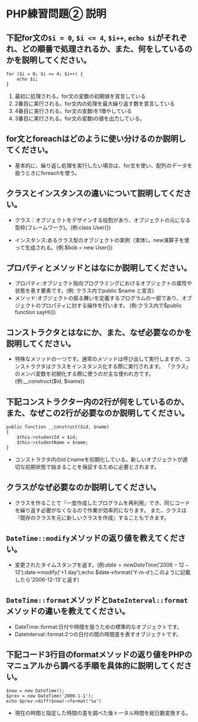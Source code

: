 # PHP練習問題② 説明

## 下記for文の`$i = 0`, `$i <= 4`, `$i++`, `echo $i`がそれぞれ、どの順番で処理されるか、また、何をしているのかを説明してください。

```
for ($i = 0; $i <= 4; $i++) {
    echo $i;
}
```

1. 最初に処理される。for文の変数の初期値を宣言している
2. 2番目に実行される。for文内の処理を最大繰り返す数を宣言している
3. 4番目に実行される。for文の変数iを1増やしている
4. 3番目に実行される。for文の変数iの値を出力している。

## for文とforeachはどのように使い分けるのか説明してください。
- 基本的に、繰り返し処理を実行したい場合は、for文を使い、配列のデータを扱うときにforeachを使う。

## クラスとインスタンスの違いについて説明してください。
- クラス：オブジェクトをデザインする役割があり、オブジェクトの元になる型枠(フレームワーク)。(例:class User{})

- インスタンス:あるクラス型のオブジェクトの実例（実体）。new演算子を使って生成される。(例:$bob = new User())

## プロパティとメソッドとはなにか説明してください。
- プロパティ:オブジェクト指向プログラミングにおけるオブジェクトの属性や状態を表す要素です。(例: クラス内でpublic $name と宣言)
- メソッド:オブジェクトの振る舞いを定義するプログラムの一部であり、オブジェクトのプロパティに対する操作を行います。
(例:クラス内で$public function sayHi())
## コンストラクタとはなにか、また、なぜ必要なのかを説明してください。
- 特殊なメソッドの一つです。通常のメソッドは呼び出して実行しますが、コンストラクタはクラスをインスタンス化する際に実行されます。
「クラス」のメンバ変数を初期化する際に使うのが主な使われ方です。(例:__construct($id, $name))
## 下記コンストラクター内の2行が何をしているのか、また、なぜこの2行が必要なのか説明してください。
```
public function __construct($id, $name)
{
    $this->studentId = $id;
    $this->studentName = $name;
}
```
- コンストラクタ内の$idと$nameを初期化している。新しいオブジェクトが適切な初期状態で始まることを保証するために必要とされます。

## クラスがなぜ必要なのか説明してください。
- クラスを作ることで『一度作成したプログラムを再利用』でき、同じコードを繰り返す必要がなくなるので作業が効率的になります。
また、クラスは『既存のクラスを元に新しいクラスを作成』することもできます。

## `DateTime::modify`メソッドの返り値を教えてください。
- 変更されたタイムスタンプを返す。(例:$date = new DateTime('2006-12-12');$date->modify('+1 day');echo $date->format('Y-m-d');このように記載したら'2006-12-13'と返す)

## `DateTime::format`メソッドと`DateInterval::format`メソッドの違いを教えてください。
- DateTime::format:日付や時間を扱うための標準的なオブジェクトです。
- DateInterval::format:2つの日付の間の時間差を表すオブジェクトです。

## 下記コード3行目のformatメソッドの返り値をPHPのマニュアルから調べる手順を具体的に説明してください。
```
$now = new DateTime();
$prev = new DateTime('2000-1-1');
echo $prev->diff($now)->format('%a')
```

- 現在の時間と指定した時間の差を調べた後トータル時間を総日数変換する。